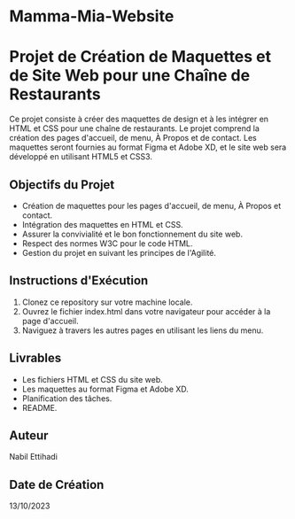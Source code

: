 # Mamma-Mia-Website
# Projet de Création de Maquettes et de Site Web pour une Chaîne de Restaurants

Ce projet consiste à créer des maquettes de design et à les intégrer en HTML et CSS pour une chaîne de restaurants. Le projet comprend la création des pages d'accueil, de menu, À Propos et de contact. Les maquettes seront fournies au format Figma et Adobe XD, et le site web sera développé en utilisant HTML5 et CSS3.

## Objectifs du Projet

- Création de maquettes pour les pages d'accueil, de menu, À Propos et contact.
- Intégration des maquettes en HTML et CSS.
- Assurer la convivialité et le bon fonctionnement du site web.
- Respect des normes W3C pour le code HTML.
- Gestion du projet en suivant les principes de l'Agilité.

## Instructions d'Exécution

1. Clonez ce repository sur votre machine locale.
2. Ouvrez le fichier index.html dans votre navigateur pour accéder à la page d'accueil.
3. Naviguez à travers les autres pages en utilisant les liens du menu.

## Livrables

- Les fichiers HTML et CSS du site web.
- Les maquettes au format Figma et Adobe XD.
- Planification des tâches.
- README.

## Auteur

Nabil Ettihadi

## Date de Création

13/10/2023